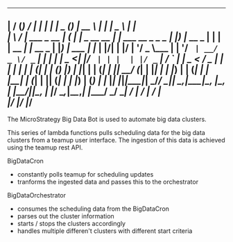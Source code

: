   __  __ _                _____ _             _                     ____  _         _____        _          ____        _   
 |  \/  (_)              / ____| |           | |                   |  _ \(_)       |  __ \      | |        |  _ \      | |  
 | \  / |_  ___ _ __ ___| (___ | |_ _ __ __ _| |_ ___  __ _ _   _  | |_) |_  __ _  | |  | | __ _| |_ __ _  | |_) | ___ | |_ 
 | |\/| | |/ __| '__/ _ \\___ \| __| '__/ _` | __/ _ \/ _` | | | | |  _ <| |/ _` | | |  | |/ _` | __/ _` | |  _ < / _ \| __|
 | |  | | | (__| | | (_) |___) | |_| | | (_| | ||  __/ (_| | |_| | | |_) | | (_| | | |__| | (_| | || (_| | | |_) | (_) | |_ 
 |_|  |_|_|\___|_|  \___/_____/ \__|_|  \__,_|\__\___|\__, |\__, | |____/|_|\__, | |_____/ \__,_|\__\__,_| |____/ \___/ \__|
                                                       __/ | __/ |           __/ |                                          
                                                      |___/ |___/           |___/                                           
 ---------------------------------------------------------------------------------------------------------------------------


The MicroStrategy Big Data Bot is used to automate big data clusters.

This series of lambda functions pulls scheduling data for the big data clusters from a teamup user interface.
The ingestion of this data is achieved using the teamup rest API.

BigDataCron
- constantly polls teamup for scheduling updates
- tranforms the ingested data and passes this to the orchestrator

BigDataOrchestrator
- consumes the scheduling data from the BigDataCron
- parses out the cluster information
- starts / stops the clusters accordingly
- handles multiple differen't clusters with different start criteria

